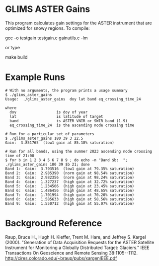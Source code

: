 # GLIMS ASTER Gains

This program calculates gain settings for the ASTER instrument that are
optimized for snowy regions.  To compile:

  gcc -o testgain testgain.c gainutils.c -lm

or type

  make build

# Example Runs

```
# With no arguments, the program prints a usage summary
$ ./glims_aster_gains 
Usage:  ./glims_aster_gains  doy lat band eq_crossing_time_24

where
  doy                  is doy of year
  lat                  is latitude of target
  band                 is ASTER VNIR or SWIR band (1-9)
  eq_crossing_time_24  is the ascending node crossing time

# Run for a particular set of parameters
$ ./glims_aster_gains 180 39 3 22.5
Gain:  3.851765  (low1 gain at 85.18% saturation)

# Run for all bands, using the summer 2023 ascending node crossing time of 21:00
$ for b in 1 2 3 4 5 6 7 8 9 ; do echo -n "Band $b:  "; ./glims_aster_gains 180 39 $b 21; done
Band 1:  Gain:  3.793516  (low1 gain at 79.35% saturation)
Band 2:  Gain:  2.985390  (norm gain at 98.54% saturation)
Band 3:  Gain:  2.982356  (norm gain at 98.24% saturation)
Band 4:  Gain:  1.327237  (high gain at 32.72% saturation)
Band 5:  Gain:  1.234506  (high gain at 23.45% saturation)
Band 6:  Gain:  1.486456  (high gain at 48.65% saturation)
Band 7:  Gain:  1.701994  (high gain at 70.20% saturation)
Band 8:  Gain:  1.585633  (high gain at 58.56% saturation)
Band 9:  Gain:  1.550712  (high gain at 55.07% saturation)

```

# Background Reference

Raup, Bruce H., Hugh H. Kieffer, Trent M. Hare, and Jeffrey S. Kargel
(2000). "Generation of Data Acquisition Requests for the ASTER Satellite
Instrument for Monitoring a Globally Distributed Target: Glaciers." IEEE
Transactions On Geoscience and Remote Sensing 38:1105--1112.
http://cires.colorado.edu/~braup/pubs/xargenIEEE.pdf

